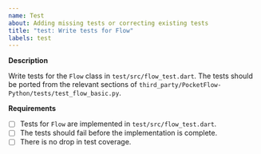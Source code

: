 ```yaml
---
name: Test
about: Adding missing tests or correcting existing tests
title: "test: Write tests for Flow"
labels: test
---
```


**Description**

Write tests for the `Flow` class in `test/src/flow_test.dart`. The tests should be ported from the relevant sections of `third_party/PocketFlow-Python/tests/test_flow_basic.py`.

**Requirements**

- [ ] Tests for `Flow` are implemented in `test/src/flow_test.dart`.
- [ ] The tests should fail before the implementation is complete.
- [ ] There is no drop in test coverage.
